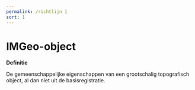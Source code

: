 ```yaml
---
permalink: /richtlijn 1
sort: 1
---
```


# IMGeo-object

**Definitie**

De gemeenschappelijke eigenschappen van een grootschalig topografisch object, al
dan niet uit de basisregistratie.
